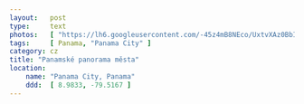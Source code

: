 ```yaml
---
layout:   post
type:     text
photos:   [ "https://lh6.googleusercontent.com/-45z4mB8NEco/UxtvXAz0BbI/AAAAAAAABjs/2T_FfMC71PA/w1024-h783-no/parque-nacional-2.jpg", "https://lh3.googleusercontent.com/-c7gInpygx_c/Uxtvr63uwkI/AAAAAAAABlk/BRfo43q8-J8/w1024-h768-no/skyscraper-2.jpg", "https://lh5.googleusercontent.com/-5CDw4HkqApw/Uxtv5vqvcmI/AAAAAAAABm8/5pZGb-yhdUM/w1024-h768-no/waking-up-nap.jpg" ]
tags:     [ Panama, "Panama City" ]
category: cz
title: "Panamské panorama města"
location:
    name: "Panama City, Panama"
    ddd:  [ 8.9833, -79.5167 ]
---
```

